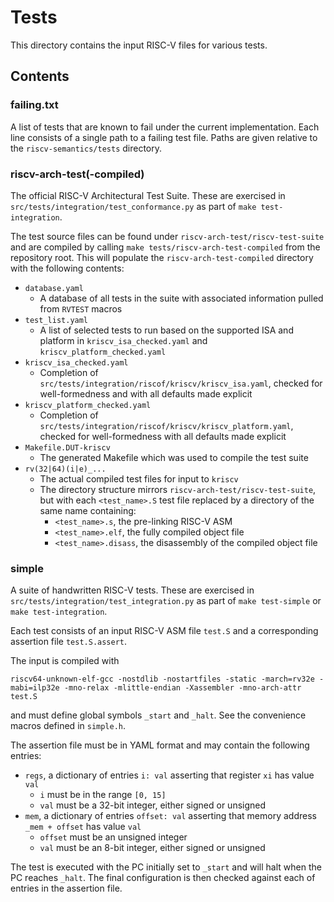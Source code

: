 # Tests
This directory contains the input RISC-V files for various tests.

## Contents

### failing.txt
A list of tests that are known to fail under the current implementation. Each line consists of a single path to a failing test file. Paths are given relative to the `riscv-semantics/tests` directory.

### riscv-arch-test(-compiled)
The official RISC-V Architectural Test Suite. These are exercised in `src/tests/integration/test_conformance.py` as part of `make test-integration`.

The test source files can be found under `riscv-arch-test/riscv-test-suite` and are compiled by calling `make tests/riscv-arch-test-compiled` from the repository root. This will populate the `riscv-arch-test-compiled` directory with the following contents:
- `database.yaml`
  - A database of all tests in the suite with associated information pulled from `RVTEST` macros
- `test_list.yaml`
  - A list of selected tests to run based on the supported ISA and platform in `kriscv_isa_checked.yaml` and `kriscv_platform_checked.yaml`
- `kriscv_isa_checked.yaml`
  - Completion of `src/tests/integration/riscof/kriscv/kriscv_isa.yaml`, checked for well-formedness and with all defaults made explicit
- `kriscv_platform_checked.yaml`
  - Completion of `src/tests/integration/riscof/kriscv/kriscv_platform.yaml`, checked for well-formedness with all defaults made explicit
- `Makefile.DUT-kriscv`
  - The generated Makefile which was used to compile the test suite
- `rv(32|64)(i|e)_...`
  - The actual compiled test files for input to `kriscv`
  - The directory structure mirrors `riscv-arch-test/riscv-test-suite`, but with each `<test_name>.S` test file replaced by a directory of the same name containing:
      - `<test_name>.s`, the pre-linking RISC-V ASM
      - `<test_name>.elf`, the fully compiled object file
      - `<test_name>.disass`, the disassembly of the compiled object file

### simple
A suite of handwritten RISC-V tests. These are exercised in `src/tests/integration/test_integration.py` as part of `make test-simple` or `make test-integration`.

Each test consists of an input RISC-V ASM file `test.S` and a corresponding assertion file `test.S.assert`.

The input is compiled with
```
riscv64-unknown-elf-gcc -nostdlib -nostartfiles -static -march=rv32e -mabi=ilp32e -mno-relax -mlittle-endian -Xassembler -mno-arch-attr test.S
```
and must define global symbols `_start` and `_halt`. See the convenience macros defined in `simple.h`.

The assertion file must be in YAML format and may contain the following entries:
- `regs`, a dictionary of entries `i: val` asserting that register `xi` has value `val`
  - `i` must be in the range `[0, 15]`
  - `val` must be a 32-bit integer, either signed or unsigned
- `mem`, a dictionary of entries `offset: val` asserting that memory address `_mem + offset` has value `val`
  - `offset` must be an unsigned integer
  - `val` must be an 8-bit integer, either signed or unsigned

The test is executed with the PC initially set to `_start` and will halt when the PC reaches `_halt`. The final configuration is then checked against each of entries in the assertion file.
